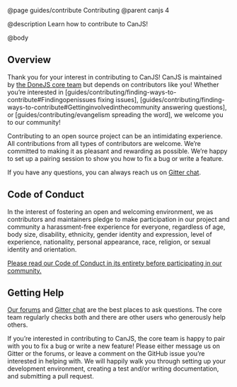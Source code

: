 @page guides/contribute Contributing
@parent canjs 4

@description Learn how to contribute to CanJS!

@body

## Overview

Thank you for your interest in contributing to CanJS! CanJS is maintained by
[the DoneJS core team](https://donejs.com/About.html#core-team) but depends on
contributors like you! Whether you’re interested in [guides/contributing/finding-ways-to-contribute#Findingopenissues fixing issues],
[guides/contributing/finding-ways-to-contribute#Gettinginvolvedinthecommunity answering questions],
or [guides/contributing/evangelism spreading the word], we welcome you to our community!

Contributing to an open source project can be an intimidating experience. All
contributions from all types of contributors are welcome. We’re committed to
making it as pleasant and rewarding as possible. We’re happy to set up a pairing
session to show you how to fix a bug or write a feature.

If you have any questions, you can always reach us on [Gitter chat](https://gitter.im/canjs/canjs).

## Code of Conduct

In the interest of fostering an open and welcoming environment, we as
contributors and maintainers pledge to make participation in our project and
community a harassment-free experience for everyone, regardless of age, body
size, disability, ethnicity, gender identity and expression, level of experience,
nationality, personal appearance, race, religion, or sexual identity and orientation.

[Please read our Code of Conduct in its entirety before participating in our community.](https://github.com/donejs/donejs/blob/master/CODE_OF_CONDUCT.md)

## Getting Help

[Our forums](https://forums.donejs.com/c/canjs) and [Gitter chat](https://gitter.im/canjs/canjs)
are the best places to ask questions. The core team regularly checks both and
there are other users who generously help others.

If you’re interested in contributing to CanJS, the core team is happy to pair
with you to fix a bug or write a new feature! Please either message us on Gitter
or the forums, or leave a comment on the GitHub issue you’re interested in
helping with. We will happily walk you through setting up your development
environment, creating a test and/or writing documentation, and submitting a pull
request.
